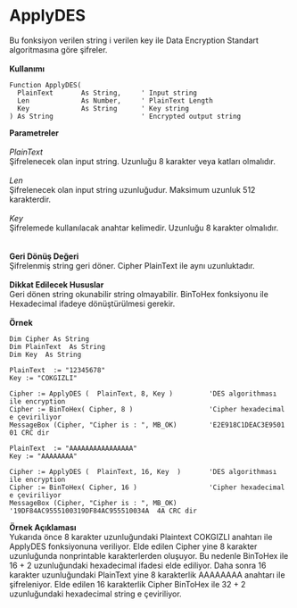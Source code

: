 # ApplyDES

Bu fonksiyon verilen string i verilen key ile Data Encryption Standart algoritmasına göre şifreler.\
\
**Kullanımı**

```
Function ApplyDES(
  PlainText       As String,     ' Input string
  Len             As Number,     ' PlainText Length
  Key             As String      ' Key string
) As String                      ' Encrypted output string
```

**Parametreler**\
\
_PlainText_\
Şifrelenecek olan input string. Uzunluğu 8 karakter veya katları olmalıdır.\
\
_Len_\
Şifrelenecek olan input string uzunluğudur. Maksimum uzunluk 512 karakterdir.\
\
_Key_\
Şifrelemede kullanılacak anahtar kelimedir. Uzunluğu 8 karakter olmalıdır.\
\
\
**Geri Dönüş Değeri**\
Şifrelenmiş string geri döner. Cipher PlainText ile aynı uzunluktadır.\
\
**Dikkat Edilecek Hususlar**\
Geri dönen string okunabilir string olmayabilir. BinToHex fonksiyonu ile Hexadecimal ifadeye dönüştürülmesi gerekir.\
\
**Örnek**

```
Dim Cipher As String
Dim PlainText  As String
Dim Key  As String

PlainText  := "12345678"
Key := "COKGIZLI"

Cipher := ApplyDES (  PlainText, 8, Key )         'DES algorithması ile encryption
Cipher := BinToHex( Cipher, 8 )                   'Cipher hexadecimal e çeviriliyor
MessageBox (Cipher, "Cipher is : ", MB_OK)        'E2E918C1DEAC3E9501       01 CRC dir

PlainText  := "AAAAAAAAAAAAAAAA"
Key := "AAAAAAAA"

Cipher := ApplyDES (  PlainText, 16, Key  )       'DES algorithması ile encryption
Cipher := BinToHex( Cipher, 16 )                  'Cipher hexadecimal e çeviriliyor
MessageBox (Cipher, "Cipher is : ", MB_OK)        '19DF84AC9555100319DF84AC955510034A  4A CRC dir

```

**Örnek Açıklaması**\
Yukarıda önce 8 karakter uzunluğundaki Plaintext COKGIZLI anahtarı ile ApplyDES fonksiyonuna veriliyor. Elde edilen Cipher yine 8 karakter uzunluğunda nonprintable karakterlerden oluşuyor. Bu nedenle BinToHex ile 16 + 2 uzunluğundaki hexadecimal ifadesi elde ediliyor. Daha sonra 16 karakter uzunluğundaki PlainText yine 8 karakterlik AAAAAAAA anahtarı ile şifreleniyor. Elde edilen 16 karakterlik Cipher BinToHex ile 32 + 2 uzunluğundaki hexadecimal string e çeviriliyor.
